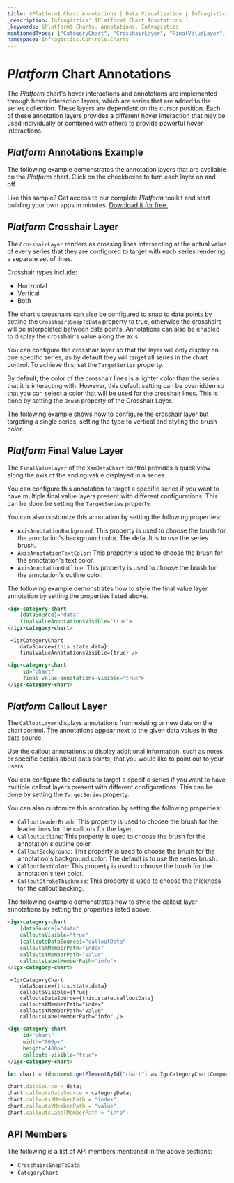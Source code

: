 ```yaml
---
title: $Platform$ Chart Annotations | Data Visualization | Infragistics
_description: Infragistics' $Platform$ Chart Annotations
_keywords: $Platform$ Charts, Annotations, Infragistics
mentionedTypes: ["CategoryChart", "CrosshairLayer", "FinalValueLayer", "CalloutLayer"]
namespace: Infragistics.Controls.Charts
---
```


# $Platform$ Chart Annotations

The $Platform$ chart's hover interactions and annotations are implemented through hover interaction layers, which are series that are added to the series collection. These layers are dependent on the cursor position. Each of these annotation layers provides a different hover interaction that may be used individually or combined with others to provide powerful hover interactions.

## $Platform$ Annotations Example

The following example demonstrates the annotation layers that are available on the $Platform$ chart. Click on the checkboxes to turn each layer on and off.

<code-view style="height: 600px"
           data-demos-base-url="{environment:dvDemosBaseUrl}"
           iframe-src="{environment:dvDemosBaseUrl}/charts/category-chart-line-chart-with-annotations"
           alt="$Platform$ Annotations Example"
           github-src="charts/category-chart/line-chart-with-annotations">
</code-view>

<div class="divider--half"></div>

Like this sample? Get access to our complete $Platform$ toolkit and start building your own apps in minutes. <a href="{environment:infragisticsBaseUrl}/products/$ProductSpinal$/download">Download it for free.</a>

## $Platform$ Crosshair Layer

The `CrosshairLayer` renders as crossing lines intersecting at the actual value of every series that they are configured to target with each series rendering a separate set of lines.

Crosshair types include:
- Horizontal
- Vertical
- Both

The chart's crosshairs can also be configured to snap to data points by setting the `CrosshairsSnapToData` property to true, otherwise the crosshairs will be interpolated between data points. Annotations can also be enabled to display the crosshair's value along the axis.

You can configure the crosshair layer so that the layer will only display on one specific series, as by default they will target all series in the chart control. To achieve this, set the `TargetSeries` property.

By default, the color of the crosshair lines is a lighter color than the series that it is interacting with. However, this default setting can be overridden so that you can select a color that will be used for the crosshair lines. This is done by setting the `Brush` property of the Crosshair Layer.

The following example shows how to configure the crosshair layer but targeting a single series, setting the type to vertical and styling the brush color.

<code-view style="height: 500px"
           data-demos-base-url="{environment:dvDemosBaseUrl}"
           iframe-src="{environment:dvDemosBaseUrl}/charts/data-chart-crosshair-layer-styling"
           alt="$Platform$ Crosshair Layer Styling"
           github-src="charts/data-chart/crosshair-layer-styling">
</code-view>

<div class="divider--half"></div>

## $Platform$ Final Value Layer

The `FinalValueLayer` of the `XamDataChart` control provides a quick view along the axis of the ending value displayed in a series.

You can configure this annotation to target a specific series if you want to have multiple final value layers present with different configurations. This can be done be setting the `TargetSeries` property.

You can also customize this annotation by setting the following properties:

- `AxisAnnotationBackground`: This property is used to choose the brush for the annotation's background color. The default is to use the series brush.
- `AxisAnnotationTextColor`: This property is used to choose the brush for the annotation's text color.
- `AxisAnnotationOutline`: This property is used to choose the brush for the annotation's outline color.

The following example demonstrates how to style the final value layer annotation by setting the properties listed above.

<code-view style="height: 500px"
           data-demos-base-url="{environment:dvDemosBaseUrl}"
           iframe-src="{environment:dvDemosBaseUrl}/charts/data-chart-final-value-layer-styling"
           alt="$Platform$ Final Value Layer Styling"
           github-src="charts/data-chart/final-value-layer-styling">
</code-view>

<div class="divider--half"></div>

```html
<igx-category-chart
    [dataSource]="data"
    finalValueAnnotationsVisible="true">
</igx-category-chart>
```

```tsx
 <IgrCategoryChart
    dataSource={this.state.data}
    finalValueAnnotationsVisible={true} />
```
```html
<igc-category-chart
     id="chart"
     final-value-annotations-visible="true">
</igc-category-chart>
```


## $Platform$ Callout Layer

The `CalloutLayer` displays annotations from existing or new data on the chart control. The annotations appear next to the given data values in the data source.

Use the callout annotations to display additional information, such as notes or specific details about data points, that you would like to point out to your users.

You can configure the callouts to target a specific series if you want to have multiple callout layers present with different configurations. This can be done by setting the `TargetSeries` property.

You can also customize this annotation by setting the following properties:

- `CalloutLeaderBrush`: This property is used to choose the brush for the leader lines for the callouts for the layer.
- `CalloutOutline`: This property is used to choose the brush for the annotation's outline color.
- `CalloutBackground`: This property is used to choose the brush for the annotation's background color. The default is to use the series brush.
- `CalloutTextColor`: This property is used to choose the brush for the annotation's text color.
- `CalloutStrokeThickness`: This property is used to choose the thickness for the callout backing.

The following example demonstrates how to style the callout layer annotations by setting the properties listed above:

<code-view style="height: 500px"
           data-demos-base-url="{environment:dvDemosBaseUrl}"
           iframe-src="{environment:dvDemosBaseUrl}/charts/data-chart-callout-layer-styling"
           alt="$Platform$ Callout Layer Styling"
           github-src="charts/data-chart/callout-layer-styling">
</code-view>

<div class="divider--half"></div>

```html
<igx-category-chart
    [dataSource]="data"
    calloutsVisible="true"
    [calloutsDataSource]="calloutData"
    calloutsXMemberPath="index"
    calloutsYMemberPath="value"
    calloutsLabelMemberPath="info">
</igx-category-chart>
```

```tsx
 <IgrCategoryChart
    dataSource={this.state.data}
    calloutsVisible={true}
    calloutsDataSource={this.state.calloutData}
    calloutsXMemberPath="index"
    calloutsYMemberPath="value"
    calloutsLabelMemberPath="info" />
```

```html
<igc-category-chart
     id="chart"
     width="800px"
     height="400px"
     callouts-visible="true">
</igc-category-chart>
```

```ts
let chart = (document.getElementById("chart") as IgcCategoryChartComponent);

chart.dataSource = data;
chart.calloutsDataSource = categoryData;
chart.calloutsXMemberPath = "index";
chart.calloutsYMemberPath = "value";
chart.calloutsLabelMemberPath = "info";
```

## API Members

The following is a list of API members mentioned in the above sections:

- `CrosshairsSnapToData`
- `CategoryChart`

